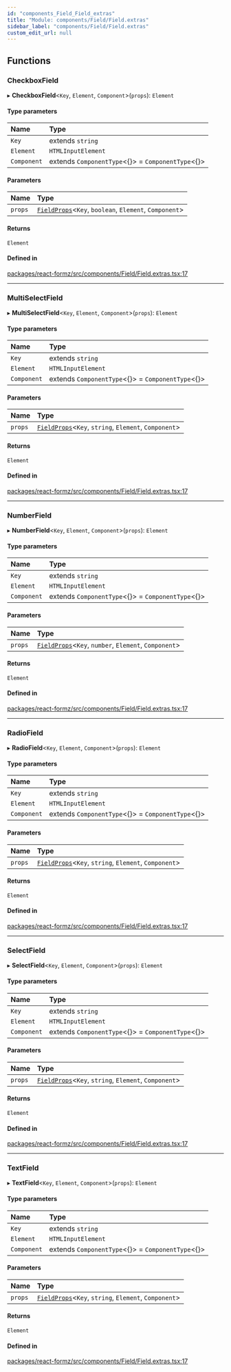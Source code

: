 ```yaml
---
id: "components_Field_Field_extras"
title: "Module: components/Field/Field.extras"
sidebar_label: "components/Field/Field.extras"
custom_edit_url: null
---
```


## Functions

### CheckboxField

▸ **CheckboxField**<`Key`, `Element`, `Component`\>(`props`): `Element`

#### Type parameters

| Name | Type |
| :------ | :------ |
| `Key` | extends `string` |
| `Element` | `HTMLInputElement` |
| `Component` | extends `ComponentType`<{}\> = `ComponentType`<{}\> |

#### Parameters

| Name | Type |
| :------ | :------ |
| `props` | [`FieldProps`](components_Field_Field_types.md#fieldprops)<`Key`, `boolean`, `Element`, `Component`\> |

#### Returns

`Element`

#### Defined in

[packages/react-formz/src/components/Field/Field.extras.tsx:17](https://github.com/ZerryStack/react-formz/blob/main/packages/react-formz/src/components/Field/Field.extras.tsx#L17)

___

### MultiSelectField

▸ **MultiSelectField**<`Key`, `Element`, `Component`\>(`props`): `Element`

#### Type parameters

| Name | Type |
| :------ | :------ |
| `Key` | extends `string` |
| `Element` | `HTMLInputElement` |
| `Component` | extends `ComponentType`<{}\> = `ComponentType`<{}\> |

#### Parameters

| Name | Type |
| :------ | :------ |
| `props` | [`FieldProps`](components_Field_Field_types.md#fieldprops)<`Key`, `string`, `Element`, `Component`\> |

#### Returns

`Element`

#### Defined in

[packages/react-formz/src/components/Field/Field.extras.tsx:17](https://github.com/ZerryStack/react-formz/blob/main/packages/react-formz/src/components/Field/Field.extras.tsx#L17)

___

### NumberField

▸ **NumberField**<`Key`, `Element`, `Component`\>(`props`): `Element`

#### Type parameters

| Name | Type |
| :------ | :------ |
| `Key` | extends `string` |
| `Element` | `HTMLInputElement` |
| `Component` | extends `ComponentType`<{}\> = `ComponentType`<{}\> |

#### Parameters

| Name | Type |
| :------ | :------ |
| `props` | [`FieldProps`](components_Field_Field_types.md#fieldprops)<`Key`, `number`, `Element`, `Component`\> |

#### Returns

`Element`

#### Defined in

[packages/react-formz/src/components/Field/Field.extras.tsx:17](https://github.com/ZerryStack/react-formz/blob/main/packages/react-formz/src/components/Field/Field.extras.tsx#L17)

___

### RadioField

▸ **RadioField**<`Key`, `Element`, `Component`\>(`props`): `Element`

#### Type parameters

| Name | Type |
| :------ | :------ |
| `Key` | extends `string` |
| `Element` | `HTMLInputElement` |
| `Component` | extends `ComponentType`<{}\> = `ComponentType`<{}\> |

#### Parameters

| Name | Type |
| :------ | :------ |
| `props` | [`FieldProps`](components_Field_Field_types.md#fieldprops)<`Key`, `string`, `Element`, `Component`\> |

#### Returns

`Element`

#### Defined in

[packages/react-formz/src/components/Field/Field.extras.tsx:17](https://github.com/ZerryStack/react-formz/blob/main/packages/react-formz/src/components/Field/Field.extras.tsx#L17)

___

### SelectField

▸ **SelectField**<`Key`, `Element`, `Component`\>(`props`): `Element`

#### Type parameters

| Name | Type |
| :------ | :------ |
| `Key` | extends `string` |
| `Element` | `HTMLInputElement` |
| `Component` | extends `ComponentType`<{}\> = `ComponentType`<{}\> |

#### Parameters

| Name | Type |
| :------ | :------ |
| `props` | [`FieldProps`](components_Field_Field_types.md#fieldprops)<`Key`, `string`, `Element`, `Component`\> |

#### Returns

`Element`

#### Defined in

[packages/react-formz/src/components/Field/Field.extras.tsx:17](https://github.com/ZerryStack/react-formz/blob/main/packages/react-formz/src/components/Field/Field.extras.tsx#L17)

___

### TextField

▸ **TextField**<`Key`, `Element`, `Component`\>(`props`): `Element`

#### Type parameters

| Name | Type |
| :------ | :------ |
| `Key` | extends `string` |
| `Element` | `HTMLInputElement` |
| `Component` | extends `ComponentType`<{}\> = `ComponentType`<{}\> |

#### Parameters

| Name | Type |
| :------ | :------ |
| `props` | [`FieldProps`](components_Field_Field_types.md#fieldprops)<`Key`, `string`, `Element`, `Component`\> |

#### Returns

`Element`

#### Defined in

[packages/react-formz/src/components/Field/Field.extras.tsx:17](https://github.com/ZerryStack/react-formz/blob/main/packages/react-formz/src/components/Field/Field.extras.tsx#L17)
